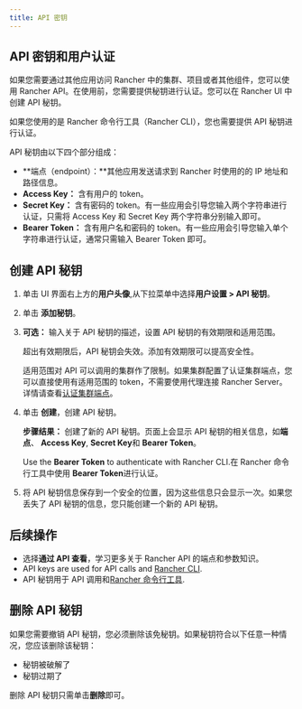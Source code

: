 ```yaml
---
title: API 密钥
---
```


## API 密钥和用户认证

如果您需要通过其他应用访问 Rancher 中的集群、项目或者其他组件，您可以使用 Rancher API。在使用前，您需要提供秘钥进行认证。您可以在 Rancher UI 中创建 API 秘钥。

如果您使用的是 Rancher 命令行工具（Rancher CLI），您也需要提供 API 秘钥进行认证。

API 秘钥由以下四个部分组成：

- **端点（endpoint）：**其他应用发送请求到 Rancher 时使用的的 IP 地址和路径信息。
- **Access Key：** 含有用户的 token。
- **Secret Key：** 含有密码的 token。有一些应用会引导您输入两个字符串进行认证，只需将 Access Key 和 Secret Key 两个字符串分别输入即可。
- **Bearer Token：** 含有用户名和密码的 token。有一些应用会引导您输入单个字符串进行认证，通常只需输入 Bearer Token 即可。

## 创建 API 秘钥

1. 单击 UI 界面右上方的**用户头像**,从下拉菜单中选择**用户设置 > API 秘钥**。

1. 单击 **添加秘钥**。

1. **可选：** 输入关于 API 秘钥的描述，设置 API 秘钥的有效期限和适用范围。

   超出有效期限后，API 秘钥会失效。添加有效期限可以提高安全性。

   适用范围对 API 可以调用的集群作了限制。如果集群配置了认证集群端点，您可以直接使用有适用范围的 token，不需要使用代理连接 Rancher Server。详情请查看[认证集群端点](/docs/overview/architecture/_index#4-authorized-cluster-endpoint)。

1. 单击 **创建**，创建 API 秘钥。

   **步骤结果：** 创建了新的 API 秘钥。页面上会显示 API 秘钥的相关信息，如**端点**、 **Access Key**, **Secret Key**和 **Bearer Token**。

   Use the **Bearer Token** to authenticate with Rancher CLI.在 Rancher 命令行工具中使用 **Bearer Token**进行认证。

1. 将 API 秘钥信息保存到一个安全的位置，因为这些信息只会显示一次。如果您丢失了 API 秘钥的信息，您只能创建一个新的 API 秘钥。

## 后续操作

- 选择**通过 API 查看**，学习更多关于 Rancher API 的端点和参数知识。
- API keys are used for API calls and [Rancher CLI](/docs/cli).
- API 秘钥用于 API 调用和[Rancher 命令行工具](/docs/cli).

## 删除 API 秘钥

如果您需要撤销 API 秘钥，您必须删除该免秘钥。如果秘钥符合以下任意一种情况，您应该删除该秘钥：

- 秘钥被破解了
- 秘钥过期了

删除 API 秘钥只需单击**删除**即可。
